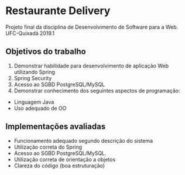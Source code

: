 # Restaurante Delivery
Projeto final da disciplina de Desenvolvimento de Software para a Web. UFC-Quixadá 2019.1


## Objetivos do trabalho
1. Demonstrar habilidade para desenvolvimento de aplicação Web utilizando Spring
1. Spring Security
1. Acesso ao SGBD PostgreSQL/MySQL
1. Demonstrar conhecimento dos seguintes aspectos de programação:
  * Linguagem Java
  * Uso adequado de OO

## Implementações avaliadas
- Funcionamento adequado segundo descrição do sistema
- Utilização correta do Spring
- Acesso ao SGBD PostgreSQL/MySQL.
- Utilização correta de orientação a objetos
- Clareza do código (boa estruturação)
